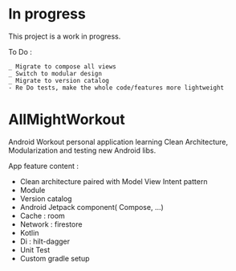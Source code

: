 # In progress

This project is a work in progress.

To Do :

    _ Migrate to compose all views
    _ Switch to modular design
    _ Migrate to version catalog
    - Re Do tests, make the whole code/features more lightweight

# AllMightWorkout

Android Workout personal application learning Clean Architecture, Modularization and testing new Android libs.

App feature content :

  - Clean architecture paired with Model View Intent pattern
  - Module
  - Version catalog
  - Android Jetpack component( Compose, ...)
  - Cache : room 
  - Network : firestore
  - Kotlin
  - Di : hilt-dagger
  - Unit Test
  - Custom gradle setup